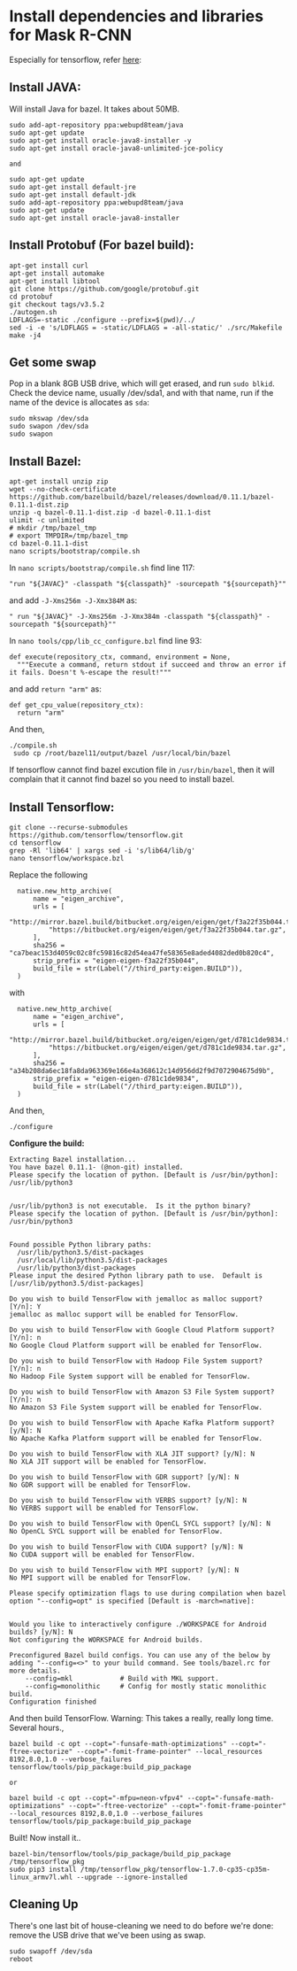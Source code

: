 # Install dependencies and libraries for Mask R-CNN
Especially for tensorflow, refer [here](https://hackernoon.com/running-yolo-on-odroid-yolodroid-5a89481ec141):

## Install JAVA:
Will install Java for bazel. It takes about 50MB.

```
sudo add-apt-repository ppa:webupd8team/java
sudo apt-get update
sudo apt-get install oracle-java8-installer -y
sudo apt-get install oracle-java8-unlimited-jce-policy

and 

sudo apt-get update
sudo apt-get install default-jre
sudo apt-get install default-jdk
sudo add-apt-repository ppa:webupd8team/java
sudo apt-get update
sudo apt-get install oracle-java8-installer
```

## Install Protobuf (For bazel build):
```
apt-get install curl
apt-get install automake
apt-get install libtool
git clone https://github.com/google/protobuf.git
cd protobuf
git checkout tags/v3.5.2
./autogen.sh
LDFLAGS=-static ./configure --prefix=$(pwd)/../
sed -i -e 's/LDFLAGS = -static/LDFLAGS = -all-static/' ./src/Makefile
make -j4
```

## Get some swap

Pop in a blank 8GB USB drive, which will get erased, and run ```sudo blkid```. Check the device name, usually /dev/sda1, and with that name, run if the name of the device is allocates as ```sda```:
```
sudo mkswap /dev/sda
sudo swapon /dev/sda
sudo swapon
```

## Install Bazel:

```
apt-get install unzip zip
wget --no-check-certificate https://github.com/bazelbuild/bazel/releases/download/0.11.1/bazel-0.11.1-dist.zip
unzip -q bazel-0.11.1-dist.zip -d bazel-0.11.1-dist
ulimit -c unlimited
# mkdir /tmp/bazel_tmp
# export TMPDIR=/tmp/bazel_tmp
cd bazel-0.11.1-dist
nano scripts/bootstrap/compile.sh
```
In ```nano scripts/bootstrap/compile.sh``` find line 117:
```
"run "${JAVAC}" -classpath "${classpath}" -sourcepath "${sourcepath}""
```
and add ```-J-Xms256m -J-Xmx384M``` as:
```
" run "${JAVAC}" -J-Xms256m -J-Xmx384m -classpath "${classpath}" -sourcepath "${sourcepath}""
```
In ```nano tools/cpp/lib_cc_configure.bzl``` find line 93:
```
def execute(repository_ctx, command, environment = None,
  """Execute a command, return stdout if succeed and throw an error if it fails. Doesn't %-escape the result!"""
```
and add ```return "arm"``` as:
```
def get_cpu_value(repository_ctx):
  return "arm"
```

And then,
```
./compile.sh
 sudo cp /root/bazel11/output/bazel /usr/local/bin/bazel
```
If tensorflow cannot find bazel excution file in ```/usr/bin/bazel```, then it will complain that it cannot find bazel so you need to install bazel.

## Install Tensorflow:
```
git clone --recurse-submodules https://github.com/tensorflow/tensorflow.git
cd tensorflow
grep -Rl 'lib64' | xargs sed -i 's/lib64/lib/g'
nano tensorflow/workspace.bzl
```
Replace the following
```
  native.new_http_archive(
      name = "eigen_archive",
      urls = [
          "http://mirror.bazel.build/bitbucket.org/eigen/eigen/get/f3a22f35b044.tar.gz",
          "https://bitbucket.org/eigen/eigen/get/f3a22f35b044.tar.gz",
      ],
      sha256 = "ca7beac153d4059c02c8fc59816c82d54ea47fe58365e8aded4082ded0b820c4",
      strip_prefix = "eigen-eigen-f3a22f35b044",
      build_file = str(Label("//third_party:eigen.BUILD")),
  )
```
with
```
  native.new_http_archive(
      name = "eigen_archive",
      urls = [
          "http://mirror.bazel.build/bitbucket.org/eigen/eigen/get/d781c1de9834.tar.gz",
          "https://bitbucket.org/eigen/eigen/get/d781c1de9834.tar.gz",
      ],
      sha256 = "a34b208da6ec18fa8da963369e166e4a368612c14d956dd2f9d7072904675d9b",
      strip_prefix = "eigen-eigen-d781c1de9834",
      build_file = str(Label("//third_party:eigen.BUILD")),
  )
```
And then,
```
./configure
```
**Configure the build:**
```
Extracting Bazel installation...
You have bazel 0.11.1- (@non-git) installed.
Please specify the location of python. [Default is /usr/bin/python]: /usr/lib/python3


/usr/lib/python3 is not executable.  Is it the python binary?
Please specify the location of python. [Default is /usr/bin/python]: /usr/bin/python3


Found possible Python library paths:
  /usr/lib/python3.5/dist-packages
  /usr/local/lib/python3.5/dist-packages
  /usr/lib/python3/dist-packages
Please input the desired Python library path to use.  Default is [/usr/lib/python3.5/dist-packages]

Do you wish to build TensorFlow with jemalloc as malloc support? [Y/n]: Y
jemalloc as malloc support will be enabled for TensorFlow.

Do you wish to build TensorFlow with Google Cloud Platform support? [Y/n]: n
No Google Cloud Platform support will be enabled for TensorFlow.

Do you wish to build TensorFlow with Hadoop File System support? [Y/n]: n
No Hadoop File System support will be enabled for TensorFlow.

Do you wish to build TensorFlow with Amazon S3 File System support? [Y/n]: n
No Amazon S3 File System support will be enabled for TensorFlow.

Do you wish to build TensorFlow with Apache Kafka Platform support? [y/N]: N
No Apache Kafka Platform support will be enabled for TensorFlow.

Do you wish to build TensorFlow with XLA JIT support? [y/N]: N
No XLA JIT support will be enabled for TensorFlow.

Do you wish to build TensorFlow with GDR support? [y/N]: N
No GDR support will be enabled for TensorFlow.

Do you wish to build TensorFlow with VERBS support? [y/N]: N
No VERBS support will be enabled for TensorFlow.

Do you wish to build TensorFlow with OpenCL SYCL support? [y/N]: N
No OpenCL SYCL support will be enabled for TensorFlow.

Do you wish to build TensorFlow with CUDA support? [y/N]: N
No CUDA support will be enabled for TensorFlow.

Do you wish to build TensorFlow with MPI support? [y/N]: N
No MPI support will be enabled for TensorFlow.

Please specify optimization flags to use during compilation when bazel option "--config=opt" is specified [Default is -march=native]: 


Would you like to interactively configure ./WORKSPACE for Android builds? [y/N]: N
Not configuring the WORKSPACE for Android builds.

Preconfigured Bazel build configs. You can use any of the below by adding "--config=<>" to your build command. See tools/bazel.rc for more details.
	--config=mkl         	# Build with MKL support.
	--config=monolithic  	# Config for mostly static monolithic build.
Configuration finished
```
And then build TensorFlow. Warning: This takes a really, really long time. Several hours.,
```
bazel build -c opt --copt="-funsafe-math-optimizations" --copt="-ftree-vectorize" --copt="-fomit-frame-pointer" --local_resources 8192,8.0,1.0 --verbose_failures tensorflow/tools/pip_package:build_pip_package

or

bazel build -c opt --copt="-mfpu=neon-vfpv4" --copt="-funsafe-math-optimizations" --copt="-ftree-vectorize" --copt="-fomit-frame-pointer" --local_resources 8192,8.0,1.0 --verbose_failures tensorflow/tools/pip_package:build_pip_package
```

Built! Now install it..
```
bazel-bin/tensorflow/tools/pip_package/build_pip_package /tmp/tensorflow_pkg
sudo pip3 install /tmp/tensorflow_pkg/tensorflow-1.7.0-cp35-cp35m-linux_armv7l.whl --upgrade --ignore-installed
```

## Cleaning Up
There's one last bit of house-cleaning we need to do before we're done: remove the USB drive that we've been using as swap.
```
sudo swapoff /dev/sda
reboot
```
